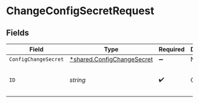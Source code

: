 # ChangeConfigSecretRequest


## Fields

| Field                                                                   | Type                                                                    | Required                                                                | Description                                                             | Example                                                                 |
| ----------------------------------------------------------------------- | ----------------------------------------------------------------------- | ----------------------------------------------------------------------- | ----------------------------------------------------------------------- | ----------------------------------------------------------------------- |
| `ConfigChangeSecret`                                                    | [*shared.ConfigChangeSecret](../../models/shared/configchangesecret.md) | :heavy_minus_sign:                                                      | N/A                                                                     |                                                                         |
| `ID`                                                                    | *string*                                                                | :heavy_check_mark:                                                      | Config ID                                                               | 4997257d-dfb6-445b-929c-cbe2ab182818                                    |